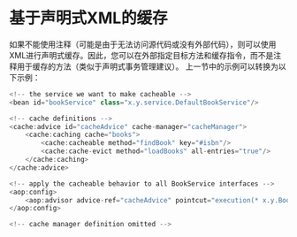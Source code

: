# 基于声明式XML的缓存

如果不能使用注释（可能是由于无法访问源代码或没有外部代码），则可以使用XML进行声明式缓存。因此，您可以在外部指定目标方法和缓存指令，而不是注释用于缓存的方法（类似于声明式事务管理建议）。
上一节中的示例可以转换为以下示例：

```java
<!-- the service we want to make cacheable -->
<bean id="bookService" class="x.y.service.DefaultBookService"/>

<!-- cache definitions -->
<cache:advice id="cacheAdvice" cache-manager="cacheManager">
    <cache:caching cache="books">
        <cache:cacheable method="findBook" key="#isbn"/>
        <cache:cache-evict method="loadBooks" all-entries="true"/>
    </cache:caching>
</cache:advice>

<!-- apply the cacheable behavior to all BookService interfaces -->
<aop:config>
    <aop:advisor advice-ref="cacheAdvice" pointcut="execution(* x.y.BookService.*(..))"/>
</aop:config>

<!-- cache manager definition omitted -->
```


